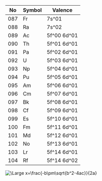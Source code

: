 
No | Symbol | Valence
------------ | ------------- | ------------
087 | Fr | 7s^01
088 | Ra | 7s^02
089 | Ac | 5f^00 6d^01
090 | Th | 5f^01 6d^01
091 | Pa | 5f^02 6d^01
092 | U  | 5f^03 6d^01
093 | Np | 5f^04 6d^01
094 | Pu | 5f^05 6d^01
095 | Am | 5f^06 6d^01
096 | Cm | 5f^07 6d^01
097 | Bk | 5f^08 6d^01
098 | Cf | 5f^09 6d^01
099 | Es | 5f^10 6d^01
100 | Fm | 5f^11 6d^01
101 | Md | 5f^12 6d^01
102 | No | 5f^13 6d^01
103 | Lr | 5f^14 6d^01
104 | Rf | 5f^14 6d^02 

<img src="https://latex.codecogs.com/svg.latex?\Large&space;x=\frac{-b\pm\sqrt{b^2-4ac}}{2a}" title="\Large x=\frac{-b\pm\sqrt{b^2-4ac}}{2a}" />

